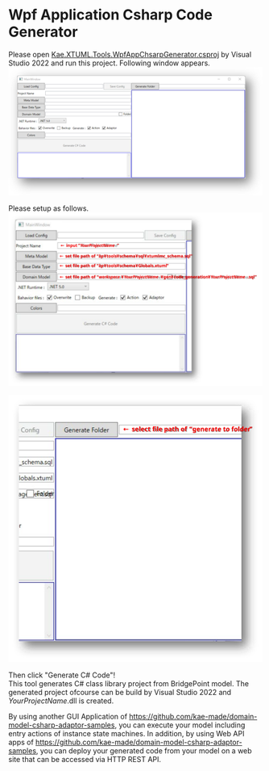 # Wpf Application Csharp Code Generator
Please open [Kae.XTUML.Tools.WpfAppChsarpGenerator.csproj](./Kae.XTUML.Tools.WpfAppChsarpGenerator.csproj) by Visual Studio 2022 and run this project.
Following window appears. 
![Wpf App](./../../images/wpf-app-window.png)

Please setup as follows.
![Setup](../../images/setup-configuration-for-generation.svg)

![Setup2](../../images/setup-configuration-of-gen-folder.svg)

Then click "Generate C# Code"!  
This tool generates C# class library project from BridgePoint model. The generated project ofcourse can be build by Visual Studio 2022 and <i>YourProjectName</i>.dll is created.

By using another GUI Application of https://github.com/kae-made/domain-model-csharp-adaptor-samples, you can execute your model including entry actions of instance state machines.
In addition, by using Web API apps of https://github.com/kae-made/domain-model-csharp-adaptor-samples, you can deploy your generated code from your model on a web site that can be accessed via HTTP REST API.
  